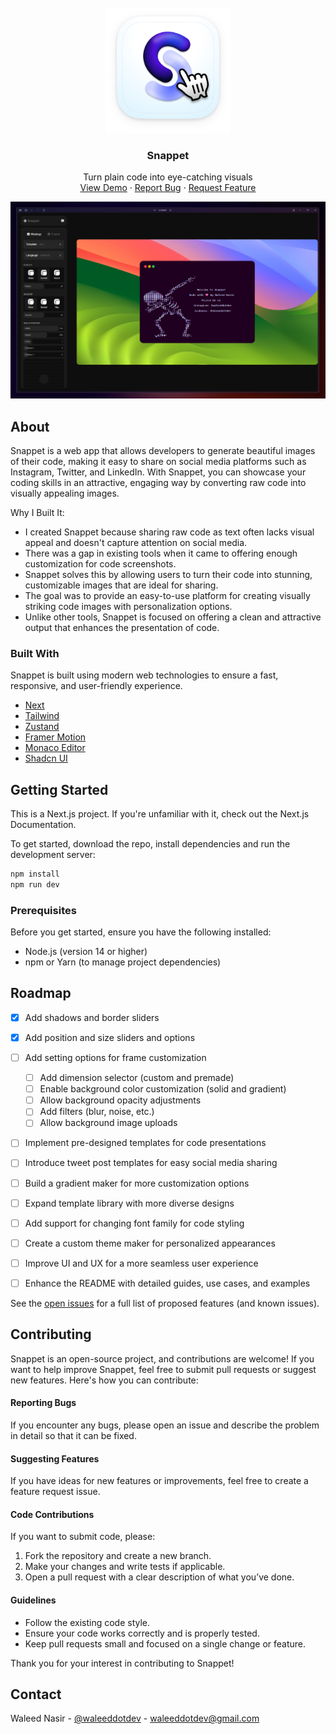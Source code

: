<br />
<div align="center">
  <a href="https://github.com/othneildrew/Best-README-Template">
   <img width="200" height="200" src="https://github.com/waleeddotdev/Snappet/blob/cf7c0966ff22b7e0d5bcdfbcfdf61e1fc1cf9274/public/assets/logo.png" />
  </a>

  <h3 align="center">Snappet</h3>

  <p align="center">
    Turn plain code into eye-catching visuals
    <br />
    <a href="https://github.com/waleeddotdev/Snappet">View Demo</a>
    &middot;
    <a href="https://github.com/waleeddotdev/Snappet/issues/new?labels=bug&template=bug-report---.md">Report Bug</a>
    &middot;
    <a href="https://github.com/waleeddotdev/Snappet/issues/new?labels=enhancement&template=feature-request---.md">Request Feature</a>
  </p>
</div>

![Snappet Banner](https://github.com/waleeddotdev/Snappet/blob/504010ceed8ee72ddab4feaa4bdfb4d6b4fa1e23/public/assets/readme/Banner.png)
## About

Snappet is a web app that allows developers to generate beautiful images of their code, making it easy to share on social media platforms such as Instagram, Twitter, and LinkedIn. With Snappet, you can showcase your coding skills in an attractive, engaging way by converting raw code into visually appealing images.

Why I Built It:
- I created Snappet because sharing raw code as text often lacks visual appeal and doesn't capture attention on social media.
- There was a gap in existing tools when it came to offering enough customization for code screenshots.
- Snappet solves this by allowing users to turn their code into stunning, customizable images that are ideal for sharing.
- The goal was to provide an easy-to-use platform for creating visually striking code images with personalization options.
- Unlike other tools, Snappet is focused on offering a clean and attractive output that enhances the presentation of code.
### Built With

Snappet is built using modern web technologies to ensure a fast, responsive, and user-friendly experience.

- [Next](https://nextjs.org)
- [Tailwind](https://tailwindcss.com/)
- [Zustand](https://zustand.docs.pmnd.rs/)
- [Framer Motion](https://motion.dev/)
- [Monaco Editor](https://www.npmjs.com/package/@monaco-editor/react)
- [Shadcn UI](https://ui.shadcn.com/)
## Getting Started

This is a Next.js project. If you're unfamiliar with it, check out the Next.js Documentation.

To get started, download the repo, install dependencies and run the development server:

  ```sh
  npm install 
npm run dev
  ```
### Prerequisites

Before you get started, ensure you have the following installed:

- Node.js (version 14 or higher)
- npm or Yarn (to manage project dependencies)
## Roadmap

- [x] Add shadows and border sliders
- [x] Add position and size sliders and options
- [ ] Add setting options for frame customization
  - [ ] Add dimension selector (custom and premade)
  - [ ] Enable background color customization (solid and gradient)
  - [ ] Allow background opacity adjustments
  - [ ] Add filters (blur, noise, etc.)
  - [ ] Allow background image uploads
- [ ] Implement pre-designed templates for code presentations
- [ ] Introduce tweet post templates for easy social media sharing
- [ ] Build a gradient maker for more customization options
- [ ] Expand template library with more diverse designs
- [ ] Add support for changing font family for code styling
- [ ] Create a custom theme maker for personalized appearances
- [ ] Improve UI and UX for a more seamless user experience
- [ ] Enhance the README with detailed guides, use cases, and examples


See the [open issues](https://github.com/waleeddotdev/Snappet/issues) for a full list of proposed features (and known issues).
## Contributing



Snappet is an open-source project, and contributions are welcome! If you want to help improve Snappet, feel free to submit pull requests or suggest new features. Here's how you can contribute:

#### Reporting Bugs
If you encounter any bugs, please open an issue and describe the problem in detail so that it can be fixed.

#### Suggesting Features
If you have ideas for new features or improvements, feel free to create a feature request issue.

#### Code Contributions
If you want to submit code, please:
1. Fork the repository and create a new branch.
2. Make your changes and write tests if applicable.
3. Open a pull request with a clear description of what you’ve done.

#### Guidelines
- Follow the existing code style.
- Ensure your code works correctly and is properly tested.
- Keep pull requests small and focused on a single change or feature.

Thank you for your interest in contributing to Snappet!

## Contact

Waleed Nasir - [@waleeddotdev](https://linkedin.com/waleeddotdev) - waleeddotdev@gmail.com
